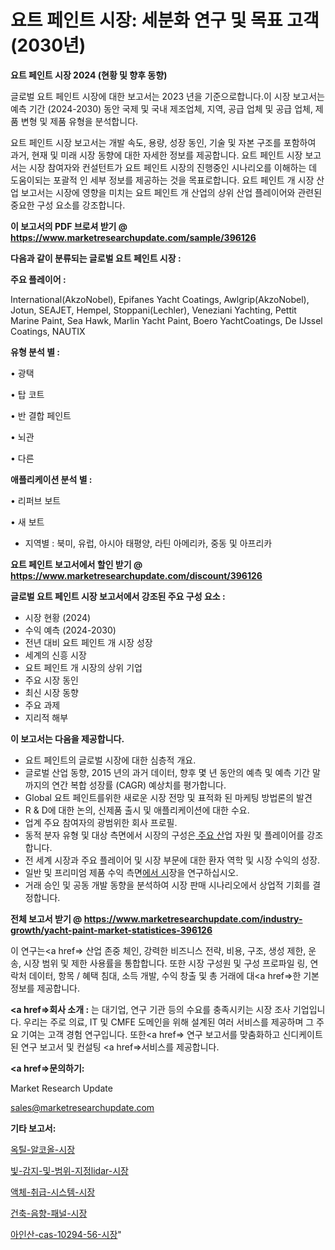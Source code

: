 # 요트 페인트 시장: 세분화 연구 및 목표 고객(2030년)

<strong>요트 페인트 시장 2024 (현황 및 향후 동향)</strong>

글로벌 요트 페인트 시장에 대한 보고서는 2023 년을 기준으로합니다.이 시장 보고서는 예측 기간 (2024-2030) 동안 국제 및 국내 제조업체, 지역, 공급 업체 및 공급 업체, 제품 변형 및 제품 유형을 분석합니다.

요트 페인트 시장 보고서는 개발 속도, 용량, 성장 동인, 기술 및 자본 구조를 포함하여 과거, 현재 및 미래 시장 동향에 대한 자세한 정보를 제공합니다. 요트 페인트 시장 보고서는 시장 참여자와 컨설턴트가 요트 페인트 시장의 진행중인 시나리오를 이해하는 데 도움이되는 포괄적 인 세부 정보를 제공하는 것을 목표로합니다. 요트 페인트 개 시장 산업 보고서는 시장에 영향을 미치는 요트 페인트 개 산업의 상위 산업 플레이어와 관련된 중요한 구성 요소를 강조합니다.



<strong>이 보고서의 PDF 브로셔 받기 @ <a href=https://www.marketresearchupdate.com/sample/396126>https://www.marketresearchupdate.com/sample/396126</a></strong>



<strong>다음과 같이 분류되는 글로벌 요트 페인트 시장 :</strong>



<strong>주요 플레이어 :</strong>

International(AkzoNobel), Epifanes Yacht Coatings, Awlgrip(AkzoNobel), Jotun, SEAJET, Hempel, Stoppani(Lechler), Veneziani Yachting, Pettit Marine Paint, Sea Hawk, Marlin Yacht Paint, Boero YachtCoatings, De IJssel Coatings, NAUTIX



<strong>유형 분석 별 :</strong>

• 광택

• 탑 코트

• 반 결합 페인트

• 뇌관

• 다른



<strong>애플리케이션 분석 별 :</strong>

• 리퍼브 보트

• 새 보트

<ul>
  <li>지역별 : 북미, 유럽, 아시아 태평양, 라틴 아메리카, 중동 및 아프리카</li>
</ul>


<strong>요트 페인트 보고서에서 할인 받기 @ <a href=https://www.marketresearchupdate.com/discount/396126>https://www.marketresearchupdate.com/discount/396126</a></strong>



<strong>글로벌 요트 페인트 시장 보고서에서 강조된 주요 구성 요소 :</strong>
<ul>
  <li>시장 현황 (2024)</li>
  <li>수익 예측 (2024-2030)</li>
  <li>전년 대비 요트 페인트 개 시장 성장</li>
  <li>세계의 신흥 시장</li>
  <li>요트 페인트 개 시장의 상위 기업</li>
  <li>주요 시장 동인</li>
  <li>최신 시장 동향</li>
  <li>주요 과제</li>
  <li>지리적 해부</li>
</ul>


<strong>이 보고서는 다음을 제공합니다.</strong>
<ul>
  <li>요트 페인트의 글로벌 시장에 대한 심층적 개요.</li>
  <li>글로벌 산업 동향, 2015 년의 과거 데이터, 향후 몇 년 동안의 예측 및 예측 기간 말까지의 연간 복합 성장률 (CAGR) 예상치를 평가합니다.</li>
  <li>Global 요트 페인트를위한 새로운 시장 전망 및 표적화 된 마케팅 방법론의 발견</li>
  <li>R &amp; D에 대한 논의, 신제품 출시 및 애플리케이션에 대한 수요.</li>
  <li>업계 주요 참여자의 광범위한 회사 프로필.</li>
  <li>동적 분자 유형 및 대상 측면에서 시장의 구성은<a href=> 주요 산</a>업 자원 및 플레이어를 강조합니다.</li>
  <li>전 세계 시장과 주요 플레이어 및 시장 부문에 대한 환자 역학 및 시장 수익의 성장.</li>
  <li>일반 및 프리미엄 제품 수익 측면<a href=>에서 시</a>장을 연구하십시오.</li>
  <li>거래 승인 및 공동 개발 동향을 분석하여 시장 판매 시나리오에서 상업적 기회를 결정합니다.</li>
</ul>



<strong>전체 보고서 받기 @ <a href=https://www.marketresearchupdate.com/industry-growth/yacht-paint-market-statistices-396126>https://www.marketresearchupdate.com/industry-growth/yacht-paint-market-statistices-396126</a></strong>

이 연구는<a href=> 산업 존중</a> 체인, 강력한 비즈니스 전략, 비용, 구조, 생성 제한, 운송, 시장 범위 및 제한 사용률을 통합합니다. 또한 시장 구성원 및 구성 프로파일 링, 연락처 데이터, 항목 / 혜택 침대, 소득 개발, 수익 창출 및 총 거래에 대<a href=>한 기본 </a>정보를 제공합니다.



<strong><a href=>회사 소</a>개 :</strong>
는 대기업, 연구 기관 등의 수요를 충족시키는 시장 조사 기업입니다. 우리는 주로 의료, IT 및 CMFE 도메인을 위해 설계된 여러 서비스를 제공하며 그 주요 기여는 고객 경험 연구입니다. 또한<a href=> 연구 보</a>고서를 맞춤화하고 신디케이트 된 연구 보고서 및 컨설팅 <a href=>서비스</a>를 제공합니다.



<strong><a href=>문의하기:</a></strong>

Market Research Update

sales@marketresearchupdate.com



<strong>기타 보고서:</strong>

<a href=https://www.linkedin.com/pulse/옥틸-알코올-시장-세분화-연구-및-목표-고객2029년-market-matrix-musings-analysis/>옥틸-알코올-시장</a>

<a href=https://www.linkedin.com/pulse/빛-감지-및-범위-지정lidar-시장-규모-성장-2023-consumer-connection-compendium-ana-pxznf/>빛-감지-및-범위-지정lidar-시장</a>

<a href=https://www.linkedin.com/pulse/액체-취급-시스템-시장-규모-및-성장-2023-analytics-alchemy-360-analysis-c0z2f/>액체-취급-시스템-시장</a>

<a href=https://www.linkedin.com/pulse/건축-음향-패널-시장-세분화-연구-및-목표-고객2030년-analytics-alchemy-360-analysis-anagf/>건축-음향-패널-시장</a>

<a href=https://www.linkedin.com/pulse/아인산-cas-10294-56-시장-현재-및-미래-성장-2029-fkzzf/>아인산-cas-10294-56-시장</a>"
